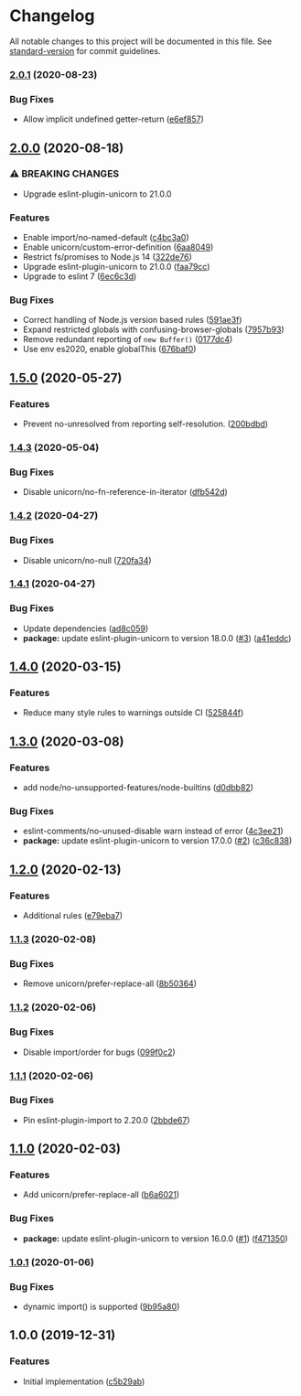 # Changelog

All notable changes to this project will be documented in this file. See [standard-version](https://github.com/conventional-changelog/standard-version) for commit guidelines.

### [2.0.1](https://www.github.com/cfware/lint/compare/v2.0.0...v2.0.1) (2020-08-23)


### Bug Fixes

* Allow implicit undefined getter-return ([e6ef857](https://www.github.com/cfware/lint/commit/e6ef857fad8d116dc1911253d845267df983085b))

## [2.0.0](https://github.com/cfware/lint/compare/v1.5.0...v2.0.0) (2020-08-18)


### ⚠ BREAKING CHANGES

* Upgrade eslint-plugin-unicorn to 21.0.0

### Features

* Enable import/no-named-default ([c4bc3a0](https://github.com/cfware/lint/commit/c4bc3a0c295c9f869b6bf841a417095d98509351))
* Enable unicorn/custom-error-definition ([6aa8049](https://github.com/cfware/lint/commit/6aa804980c59d1be15af01a531a3d309efd60f54))
* Restrict fs/promises to Node.js 14 ([322de76](https://github.com/cfware/lint/commit/322de76adb9c4a4f206744cd9b0b705412cc6514))
* Upgrade eslint-plugin-unicorn to 21.0.0 ([faa79cc](https://github.com/cfware/lint/commit/faa79cc72c4ba2d817e6861ee95cc1110eef0018))
* Upgrade to eslint 7 ([6ec6c3d](https://github.com/cfware/lint/commit/6ec6c3d85595e5a2737e15a8192cfa5f2c8e4b0f))


### Bug Fixes

* Correct handling of Node.js version based rules ([591ae3f](https://github.com/cfware/lint/commit/591ae3f4b91e0f694d3145ed8563f82112b5e8c5))
* Expand restricted globals with confusing-browser-globals ([7957b93](https://github.com/cfware/lint/commit/7957b93d13b106d62e81f01d1dd1c9df9f5fb49d))
* Remove redundant reporting of `new Buffer()` ([0177dc4](https://github.com/cfware/lint/commit/0177dc4974f38b299fc8a0d53209ab3544856d69))
* Use env es2020, enable globalThis ([676baf0](https://github.com/cfware/lint/commit/676baf090d52810eb004d33106327bc32f6e04d2))

## [1.5.0](https://www.github.com/cfware/lint/compare/v1.4.3...v1.5.0) (2020-05-27)


### Features

* Prevent no-unresolved from reporting self-resolution. ([200bdbd](https://www.github.com/cfware/lint/commit/200bdbd911a25042bc91eaf418e1958ea935a02b))

### [1.4.3](https://github.com/cfware/lint/compare/v1.4.2...v1.4.3) (2020-05-04)


### Bug Fixes

* Disable unicorn/no-fn-reference-in-iterator ([dfb542d](https://github.com/cfware/lint/commit/dfb542d9bb87c4896ce0c89cb63e04799281db29))

### [1.4.2](https://github.com/cfware/lint/compare/v1.4.1...v1.4.2) (2020-04-27)


### Bug Fixes

* Disable unicorn/no-null ([720fa34](https://github.com/cfware/lint/commit/720fa340313936a3f1f05d8da715e7f762b28917))

### [1.4.1](https://github.com/cfware/lint/compare/v1.4.0...v1.4.1) (2020-04-27)


### Bug Fixes

* Update dependencies ([ad8c059](https://github.com/cfware/lint/commit/ad8c05991b465e0929c96aee321a76378e13437d))
* **package:** update eslint-plugin-unicorn to version 18.0.0 ([#3](https://github.com/cfware/lint/issues/3)) ([a41eddc](https://github.com/cfware/lint/commit/a41eddc680f149dd0c3cbf34069e5f24220d8c33))

## [1.4.0](https://github.com/cfware/lint/compare/v1.3.0...v1.4.0) (2020-03-15)


### Features

* Reduce many style rules to warnings outside CI ([525844f](https://github.com/cfware/lint/commit/525844f79285a153352d828c93a012f4f9616c4a))

## [1.3.0](https://github.com/cfware/lint/compare/v1.2.0...v1.3.0) (2020-03-08)


### Features

* add node/no-unsupported-features/node-builtins ([d0dbb82](https://github.com/cfware/lint/commit/d0dbb827c25f720d33fdd078712a116e307a1d5a))


### Bug Fixes

* eslint-comments/no-unused-disable warn instead of error ([4c3ee21](https://github.com/cfware/lint/commit/4c3ee21b40fffa9121d5675afafb013f5ccbc21b))
* **package:** update eslint-plugin-unicorn to version 17.0.0 ([#2](https://github.com/cfware/lint/issues/2)) ([c36c838](https://github.com/cfware/lint/commit/c36c83891b0c968a4758484f72ed085b3aed7d12))

## [1.2.0](https://github.com/cfware/lint/compare/v1.1.3...v1.2.0) (2020-02-13)


### Features

* Additional rules ([e79eba7](https://github.com/cfware/lint/commit/e79eba77886d512a3832e85dcd9de32ab31ca233))

### [1.1.3](https://github.com/cfware/lint/compare/v1.1.2...v1.1.3) (2020-02-08)


### Bug Fixes

* Remove unicorn/prefer-replace-all ([8b50364](https://github.com/cfware/lint/commit/8b50364ae7605d28d4f58ab6b68f1b2d4661e1bc))

### [1.1.2](https://github.com/cfware/lint/compare/v1.1.1...v1.1.2) (2020-02-06)


### Bug Fixes

* Disable import/order for bugs ([099f0c2](https://github.com/cfware/lint/commit/099f0c28e20de68b819f368e65a9bf8b838604fc))

### [1.1.1](https://github.com/cfware/lint/compare/v1.1.0...v1.1.1) (2020-02-06)


### Bug Fixes

* Pin eslint-plugin-import to 2.20.0 ([2bbde67](https://github.com/cfware/lint/commit/2bbde675f9beeedaca41b10b270c7a06dcaf22bc))

## [1.1.0](https://github.com/cfware/lint/compare/v1.0.1...v1.1.0) (2020-02-03)


### Features

* Add unicorn/prefer-replace-all ([b6a6021](https://github.com/cfware/lint/commit/b6a602187600e50a82b2bb720353e932d83ae1e9))


### Bug Fixes

* **package:** update eslint-plugin-unicorn to version 16.0.0 ([#1](https://github.com/cfware/lint/issues/1)) ([f471350](https://github.com/cfware/lint/commit/f47135060b8b94c203ec86e8c48412abad5ed49a))

### [1.0.1](https://github.com/cfware/lint/compare/v1.0.0...v1.0.1) (2020-01-06)


### Bug Fixes

* dynamic import() is supported ([9b95a80](https://github.com/cfware/lint/commit/9b95a80bdae8d2cee4c7ddf72eafcfb7f6a38e8e))

## 1.0.0 (2019-12-31)


### Features

* Initial implementation ([c5b29ab](https://github.com/cfware/lint/commit/c5b29abb7a34b288996dcafec2fb640855bb6b33))

